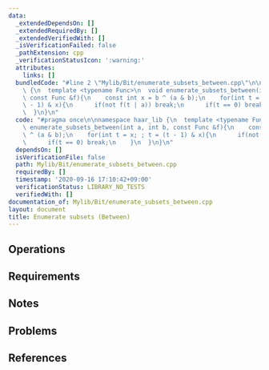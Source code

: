 ```yaml
---
data:
  _extendedDependsOn: []
  _extendedRequiredBy: []
  _extendedVerifiedWith: []
  _isVerificationFailed: false
  _pathExtension: cpp
  _verificationStatusIcon: ':warning:'
  attributes:
    links: []
  bundledCode: "#line 2 \"Mylib/Bit/enumerate_subsets_between.cpp\"\n\nnamespace haar_lib\
    \ {\n  template <typename Func>\n  void enumerate_subsets_between(int a, int b,\
    \ const Func &f){\n    const int x = b ^ (a & b);\n    for(int t = x; ; t = (t\
    \ - 1) & x){\n      if(not f(t | a)) break;\n      if(t == 0) break;\n    }\n\
    \  }\n}\n"
  code: "#pragma once\n\nnamespace haar_lib {\n  template <typename Func>\n  void\
    \ enumerate_subsets_between(int a, int b, const Func &f){\n    const int x = b\
    \ ^ (a & b);\n    for(int t = x; ; t = (t - 1) & x){\n      if(not f(t | a)) break;\n\
    \      if(t == 0) break;\n    }\n  }\n}\n"
  dependsOn: []
  isVerificationFile: false
  path: Mylib/Bit/enumerate_subsets_between.cpp
  requiredBy: []
  timestamp: '2020-09-16 17:10:42+09:00'
  verificationStatus: LIBRARY_NO_TESTS
  verifiedWith: []
documentation_of: Mylib/Bit/enumerate_subsets_between.cpp
layout: document
title: Enumerate subsets (Between)
---
```


## Operations

## Requirements

## Notes

## Problems

## References
